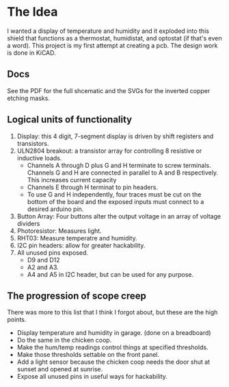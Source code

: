 # The Idea
I wanted a display of temperature and humidity and it exploded into this shield that functions as a thermostat, humidistat, and optostat (if that's even a word).
This project is my first attempt at creating a pcb. The design work is done in KiCAD. 

## Docs
See the PDF for the full shcematic and the SVGs for the inverted copper etching masks.

## Logical units of functionality
1. Display: this 4 digit, 7-segment display is driven by shift registers and transistors.
2. ULN2804 breakout: a transistor array for controlling 8 resistive or inductive loads.
    * Channels A through D plus G and H terminate to screw terminals. Channels G and H are connected in parallel to A and B respectively. This increases current capacity
    * Channels E through H terminat to pin headers.
    * To use G and H independently, four traces must be cut on the bottom of the board and the exposed inputs must connect to a desired arduino pin.
3. Button Array: Four buttons alter the output voltage in an array of voltage dividers
4. Photoresistor: Measures light.
5. RHT03: Measure temperatre and humidity.
6. I2C pin headers: allow for greater hackability.
7. All unused pins exposed.
    * D9 and D12
    * A2 and A3.
    * A4 and A5 in I2C header, but can be used for any purpose.

## The progression of scope creep  
There was more to this list that I think I forgot about, but these are the high points.
* Display temperature and humidity in garage. (done on a breadboard)  
* Do the same in the chicken coop.
* Make the hum/temp readings control things at specified thresholds.
* Make those thresholds settable on the front panel.
* Add a light sensor because the chicken coop needs the door shut at sunset and opened at sunrise.
* Expose all unused pins in useful ways for hackability.

